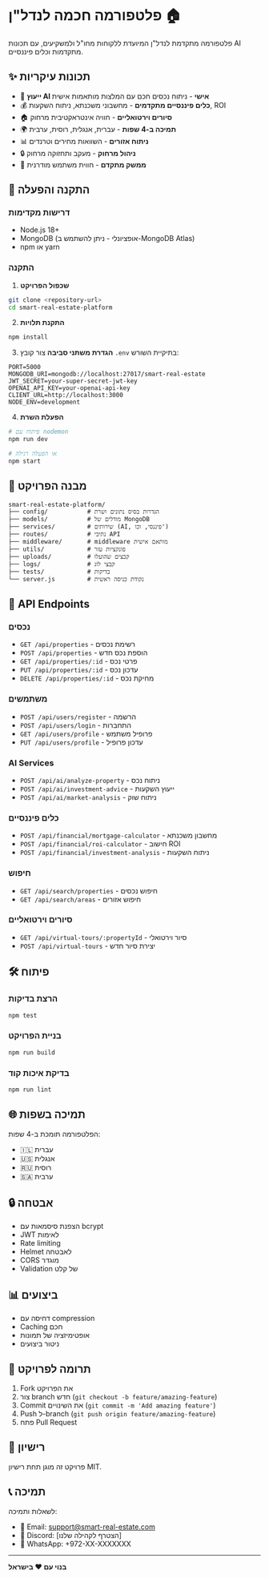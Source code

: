 # פלטפורמה חכמה לנדל"ן 🏠

פלטפורמה מתקדמת לנדל"ן המיועדת ללקוחות מחו"ל ולמשקיעים, עם תכונות AI מתקדמות וכלים פיננסיים.

## ✨ תכונות עיקריות

- 🤖 **ייעוץ AI אישי** - ניתוח נכסים חכם עם המלצות מותאמות אישית
- 💰 **כלים פיננסיים מתקדמים** - מחשבוני משכנתא, ניתוח השקעות, ROI
- 🏠 **סיורים וירטואליים** - חוויה אינטראקטיבית מרחוק
- 🌍 **תמיכה ב-4 שפות** - עברית, אנגלית, רוסית, ערבית
- 📊 **ניתוח אזורים** - השוואות מחירים וטרנדים
- 🔒 **ניהול מרחוק** - מעקב ותחזוקה מרחוק
- 📱 **ממשק מתקדם** - חווית משתמש מודרנית

## 🚀 התקנה והפעלה

### דרישות מקדימות

- Node.js 18+
- MongoDB (אופציונלי - ניתן להשתמש ב-MongoDB Atlas)
- npm או yarn

### התקנה

1. **שכפול הפרויקט**

```bash
git clone <repository-url>
cd smart-real-estate-platform
```

2. **התקנת תלויות**

```bash
npm install
```

3. **הגדרת משתני סביבה**
   צור קובץ `.env` בתיקיית השורש:

```env
PORT=5000
MONGODB_URI=mongodb://localhost:27017/smart-real-estate
JWT_SECRET=your-super-secret-jwt-key
OPENAI_API_KEY=your-openai-api-key
CLIENT_URL=http://localhost:3000
NODE_ENV=development
```

4. **הפעלת השרת**

```bash
# פיתוח עם nodemon
npm run dev

# או הפעלה רגילה
npm start
```

## 📁 מבנה הפרויקט

```
smart-real-estate-platform/
├── config/           # הגדרות בסיס נתונים ושרת
├── models/           # מודלים של MongoDB
├── services/         # שירותים (AI, פיננסי, וכו')
├── routes/           # נתיבי API
├── middleware/       # middleware מותאם אישית
├── utils/            # פונקציות עזר
├── uploads/          # קבצים שהועלו
├── logs/             # קבצי לוג
├── tests/            # בדיקות
└── server.js         # נקודת כניסה ראשית
```

## 🔗 API Endpoints

### נכסים

- `GET /api/properties` - רשימת נכסים
- `POST /api/properties` - הוספת נכס חדש
- `GET /api/properties/:id` - פרטי נכס
- `PUT /api/properties/:id` - עדכון נכס
- `DELETE /api/properties/:id` - מחיקת נכס

### משתמשים

- `POST /api/users/register` - הרשמה
- `POST /api/users/login` - התחברות
- `GET /api/users/profile` - פרופיל משתמש
- `PUT /api/users/profile` - עדכון פרופיל

### AI Services

- `POST /api/ai/analyze-property` - ניתוח נכס
- `POST /api/ai/investment-advice` - ייעוץ השקעות
- `POST /api/ai/market-analysis` - ניתוח שוק

### כלים פיננסיים

- `POST /api/financial/mortgage-calculator` - מחשבון משכנתא
- `POST /api/financial/roi-calculator` - חישוב ROI
- `POST /api/financial/investment-analysis` - ניתוח השקעות

### חיפוש

- `GET /api/search/properties` - חיפוש נכסים
- `GET /api/search/areas` - חיפוש אזורים

### סיורים וירטואליים

- `GET /api/virtual-tours/:propertyId` - סיור וירטואלי
- `POST /api/virtual-tours` - יצירת סיור חדש

## 🛠️ פיתוח

### הרצת בדיקות

```bash
npm test
```

### בניית הפרויקט

```bash
npm run build
```

### בדיקת איכות קוד

```bash
npm run lint
```

## 🌐 תמיכה בשפות

הפלטפורמה תומכת ב-4 שפות:

- 🇮🇱 עברית
- 🇺🇸 אנגלית
- 🇷🇺 רוסית
- 🇸🇦 ערבית

## 🔒 אבטחה

- הצפנת סיסמאות עם bcrypt
- JWT לאימות
- Rate limiting
- Helmet לאבטחה
- CORS מוגדר
- Validation של קלט

## 📊 ביצועים

- דחיסה עם compression
- Caching חכם
- אופטימיזציה של תמונות
- ניטור ביצועים

## 🤝 תרומה לפרויקט

1. Fork את הפרויקט
2. צור branch חדש (`git checkout -b feature/amazing-feature`)
3. Commit את השינויים (`git commit -m 'Add amazing feature'`)
4. Push ל-branch (`git push origin feature/amazing-feature`)
5. פתח Pull Request

## 📄 רישיון

פרויקט זה מוגן תחת רישיון MIT.

## 📞 תמיכה

לשאלות ותמיכה:

- 📧 Email: support@smart-real-estate.com
- 💬 Discord: [הצטרף לקהילה שלנו]
- 📱 WhatsApp: +972-XX-XXXXXXX

---

**בנוי עם ❤️ בישראל**

